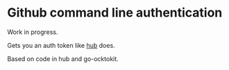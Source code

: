 # Github command line authentication

Work in progress.

Gets you an auth token like [hub](http://github.com/github/hub) does.

Based on code in hub and go-ocktokit.
